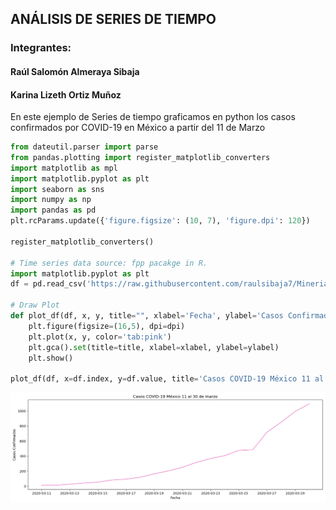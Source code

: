 ## ANÁLISIS DE SERIES DE TIEMPO
### Integrantes:
#### Raúl Salomón Almeraya Sibaja
#### Karina Lizeth Ortiz Muñoz


En este ejemplo de Series de tiempo graficamos en python los casos confirmados por COVID-19 en México a partir del 11 de Marzo





```python
from dateutil.parser import parse 
from pandas.plotting import register_matplotlib_converters
import matplotlib as mpl
import matplotlib.pyplot as plt
import seaborn as sns
import numpy as np
import pandas as pd
plt.rcParams.update({'figure.figsize': (10, 7), 'figure.dpi': 120})

register_matplotlib_converters()

# Time series data source: fpp pacakge in R.
import matplotlib.pyplot as plt
df = pd.read_csv('https://raw.githubusercontent.com/raulsibaja7/MineriaDeDatos_RaulSibaja/master/PuntoExtra1/covid.csv', parse_dates=['date'], index_col='date')

# Draw Plot
def plot_df(df, x, y, title="", xlabel='Fecha', ylabel='Casos Confirmados', dpi=100):
    plt.figure(figsize=(16,5), dpi=dpi)
    plt.plot(x, y, color='tab:pink')
    plt.gca().set(title=title, xlabel=xlabel, ylabel=ylabel)
    plt.show()

plot_df(df, x=df.index, y=df.value, title='Casos COVID-19 México 11 al 30 de marzo')

```


![png](output_0_0.png)
